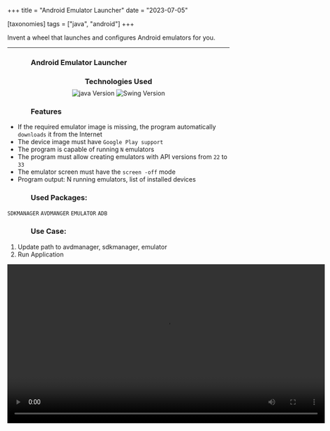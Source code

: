 +++
title = "Android Emulator Launcher"
date = "2023-07-05"

[taxonomies]
tags = ["java", "android"]
+++

Invent a wheel that launches and configures Android emulators for you.  

<!-- more -->
---

### &emsp;&emsp;&emsp; Android Emulator Launcher

<h3 style="text-align:center; margin-bottom:8px;">Technologies Used</h3>
<p align="center" style="margin:0; padding:0;">
  <img src="https://img.shields.io/badge/java-21%20-green" alt="java Version"/>
  <img src="https://img.shields.io/badge/java_swing%20-orange" alt="Swing Version"/>
</p>

### &emsp;&emsp;&emsp; Features
* If the required emulator image is missing, the program automatically `downloads` it from the Internet
* The device image must have `Google Play support`
* The program is capable of running `N` emulators
* The program must allow creating emulators with API versions from `22` to `33`
* The emulator screen must have the `screen -off` mode
* Program output: N running emulators, list of installed devices

### &emsp;&emsp;&emsp; Used Packages:
`SDKMANAGER`
`AVDMANGER`
`EMULATOR`
`ADB`

### &emsp;&emsp;&emsp; Use Case:
1. Update path to avdmanager, sdkmanager, emulator
2. Run Application

<video controls width="720">
<source src="/media/java_swing_android_emulator_launcher.webm" type="video/webm" />
</video>